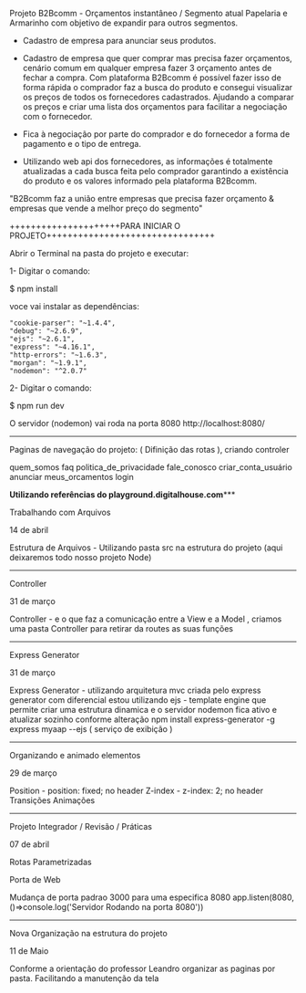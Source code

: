 Projeto B2Bcomm - Orçamentos instantâneo / Segmento atual Papelaria e Armarinho com objetivo de expandir para outros segmentos.

- Cadastro de empresa para anunciar seus produtos.

- Cadastro de empresa que quer comprar mas precisa fazer orçamentos, cenário comum em qualquer empresa fazer 3 orçamento antes de fechar a compra. Com plataforma B2Bcomm é possível fazer isso de forma rápida o comprador faz a busca do produto e consegui visualizar os preços de todos os fornecedores cadastrados. Ajudando a comparar os preços e criar uma lista dos orçamentos para facilitar a negociação com o fornecedor.

- Fica à negociação por parte do comprador e do fornecedor a forma de pagamento e o tipo de entrega.

- Utilizando web api dos fornecedores, as informações é totalmente atualizadas a cada busca feita pelo comprador garantindo a existência do produto e os valores informado pela plataforma B2Bcomm.

"B2Bcomm faz a união entre empresas que precisa fazer orçamento & empresas que vende a melhor preço do segmento"

+++++++++++++++++++++PARA INICIAR O PROJETO++++++++++++++++++++++++++++++++

Abrir o Terminal na pasta do projeto e executar:

1- Digitar o comando: 
 
 $ npm install

   voce vai instalar as dependências:

    "cookie-parser": "~1.4.4",
    "debug": "~2.6.9",
    "ejs": "~2.6.1",
    "express": "~4.16.1",
    "http-errors": "~1.6.3",
    "morgan": "~1.9.1",
    "nodemon": "^2.0.7"
  
2-  Digitar o comando:

$ npm run dev

O servidor (nodemon) vai roda na porta 8080 
http://localhost:8080/


************************************************************************************************************

Paginas de navegação do projeto: (  Difinição das rotas ), criando controler

quem_somos
faq
politica_de_privacidade
fale_conosco
criar_conta_usuário
anunciar
meus_orcamentos
login



************Utilizando referências do playground.digitalhouse.com***************


Trabalhando com Arquivos

14 de abril

Estrutura de Arquivos - Utilizando pasta src na estrutura do projeto (aqui deixaremos todo nosso projeto Node)


-----------------------------------------------------------------------

Controller

31 de março

Controller - e o que faz a comunicação entre a View e a Model , criamos uma pasta Controller para retirar da routes as suas funções 

-----------------------------------------------------------------------

Express Generator

31 de março

Express Generator - utilizando arquitetura mvc criada pelo
express generator com diferencial estou
utilizando ejs - template engine que permite criar uma estrutura dinamica
e  o servidor nodemon fica ativo e atualizar sozinho conforme alteração
npm install express-generator -g
express myaap --ejs ( serviço de exibição )


-----------------------------------------------------------------------

Organizando e animado elementos

29 de março

Position -  position: fixed;  no header 
Z-index - z-index: 2; no header 
Transições
Animações


---------------------------------------------------------------------------

Projeto Integrador / Revisão / Práticas

07 de abril

Rotas Parametrizadas

Porta de Web 

Mudança de porta padrao 3000 para uma especifica 8080 
app.listen(8080, ()=>console.log('Servidor Rodando na porta 8080'))

---------------------------------------------------------------------------

Nova Organização na estrutura do projeto 

11 de Maio

Conforme a orientação do professor Leandro organizar as paginas por pasta. Facilitando a manutenção da tela